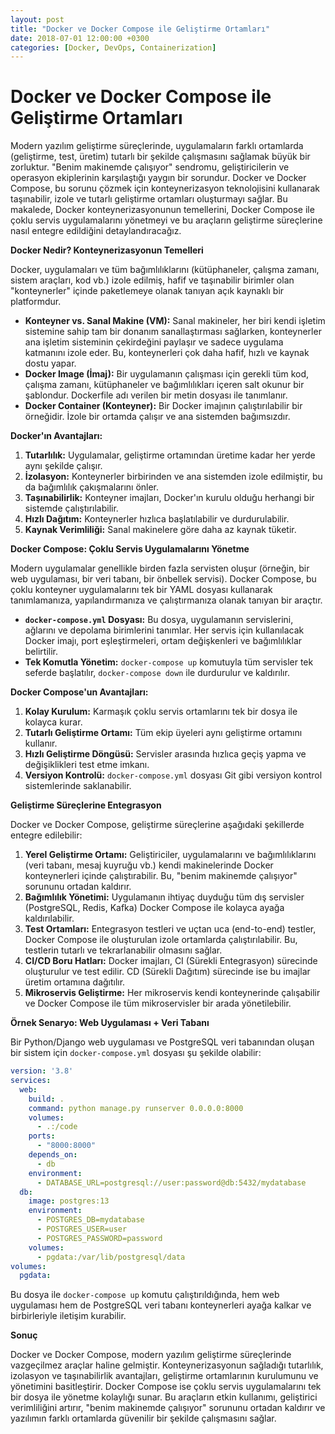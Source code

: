 ```yaml
---
layout: post
title: "Docker ve Docker Compose ile Geliştirme Ortamları"
date: 2018-07-01 12:00:00 +0300
categories: [Docker, DevOps, Containerization]
---
```


# Docker ve Docker Compose ile Geliştirme Ortamları

Modern yazılım geliştirme süreçlerinde, uygulamaların farklı ortamlarda (geliştirme, test, üretim) tutarlı bir şekilde çalışmasını sağlamak büyük bir zorluktur. "Benim makinemde çalışıyor" sendromu, geliştiricilerin ve operasyon ekiplerinin karşılaştığı yaygın bir sorundur. Docker ve Docker Compose, bu sorunu çözmek için konteynerizasyon teknolojisini kullanarak taşınabilir, izole ve tutarlı geliştirme ortamları oluşturmayı sağlar. Bu makalede, Docker konteynerizasyonunun temellerini, Docker Compose ile çoklu servis uygulamalarını yönetmeyi ve bu araçların geliştirme süreçlerine nasıl entegre edildiğini detaylandıracağız.

**Docker Nedir? Konteynerizasyonun Temelleri**

Docker, uygulamaları ve tüm bağımlılıklarını (kütüphaneler, çalışma zamanı, sistem araçları, kod vb.) izole edilmiş, hafif ve taşınabilir birimler olan "konteynerler" içinde paketlemeye olanak tanıyan açık kaynaklı bir platformdur.

*   **Konteyner vs. Sanal Makine (VM):** Sanal makineler, her biri kendi işletim sistemine sahip tam bir donanım sanallaştırması sağlarken, konteynerler ana işletim sisteminin çekirdeğini paylaşır ve sadece uygulama katmanını izole eder. Bu, konteynerleri çok daha hafif, hızlı ve kaynak dostu yapar.
*   **Docker Image (İmaj):** Bir uygulamanın çalışması için gerekli tüm kod, çalışma zamanı, kütüphaneler ve bağımlılıkları içeren salt okunur bir şablondur. Dockerfile adı verilen bir metin dosyası ile tanımlanır.
*   **Docker Container (Konteyner):** Bir Docker imajının çalıştırılabilir bir örneğidir. İzole bir ortamda çalışır ve ana sistemden bağımsızdır.

**Docker'ın Avantajları:**

1.  **Tutarlılık:** Uygulamalar, geliştirme ortamından üretime kadar her yerde aynı şekilde çalışır.
2.  **İzolasyon:** Konteynerler birbirinden ve ana sistemden izole edilmiştir, bu da bağımlılık çakışmalarını önler.
3.  **Taşınabilirlik:** Konteyner imajları, Docker'ın kurulu olduğu herhangi bir sistemde çalıştırılabilir.
4.  **Hızlı Dağıtım:** Konteynerler hızlıca başlatılabilir ve durdurulabilir.
5.  **Kaynak Verimliliği:** Sanal makinelere göre daha az kaynak tüketir.

**Docker Compose: Çoklu Servis Uygulamalarını Yönetme**

Modern uygulamalar genellikle birden fazla servisten oluşur (örneğin, bir web uygulaması, bir veri tabanı, bir önbellek servisi). Docker Compose, bu çoklu konteyner uygulamalarını tek bir YAML dosyası kullanarak tanımlamanıza, yapılandırmanıza ve çalıştırmanıza olanak tanıyan bir araçtır.

*   **`docker-compose.yml` Dosyası:** Bu dosya, uygulamanın servislerini, ağlarını ve depolama birimlerini tanımlar. Her servis için kullanılacak Docker imajı, port eşleştirmeleri, ortam değişkenleri ve bağımlılıklar belirtilir.
*   **Tek Komutla Yönetim:** `docker-compose up` komutuyla tüm servisler tek seferde başlatılır, `docker-compose down` ile durdurulur ve kaldırılır.

**Docker Compose'un Avantajları:**

1.  **Kolay Kurulum:** Karmaşık çoklu servis ortamlarını tek bir dosya ile kolayca kurar.
2.  **Tutarlı Geliştirme Ortamı:** Tüm ekip üyeleri aynı geliştirme ortamını kullanır.
3.  **Hızlı Geliştirme Döngüsü:** Servisler arasında hızlıca geçiş yapma ve değişiklikleri test etme imkanı.
4.  **Versiyon Kontrolü:** `docker-compose.yml` dosyası Git gibi versiyon kontrol sistemlerinde saklanabilir.

**Geliştirme Süreçlerine Entegrasyon**

Docker ve Docker Compose, geliştirme süreçlerine aşağıdaki şekillerde entegre edilebilir:

1.  **Yerel Geliştirme Ortamı:** Geliştiriciler, uygulamalarını ve bağımlılıklarını (veri tabanı, mesaj kuyruğu vb.) kendi makinelerinde Docker konteynerleri içinde çalıştırabilir. Bu, "benim makinemde çalışıyor" sorununu ortadan kaldırır.
2.  **Bağımlılık Yönetimi:** Uygulamanın ihtiyaç duyduğu tüm dış servisler (PostgreSQL, Redis, Kafka) Docker Compose ile kolayca ayağa kaldırılabilir.
3.  **Test Ortamları:** Entegrasyon testleri ve uçtan uca (end-to-end) testler, Docker Compose ile oluşturulan izole ortamlarda çalıştırılabilir. Bu, testlerin tutarlı ve tekrarlanabilir olmasını sağlar.
4.  **CI/CD Boru Hatları:** Docker imajları, CI (Sürekli Entegrasyon) sürecinde oluşturulur ve test edilir. CD (Sürekli Dağıtım) sürecinde ise bu imajlar üretim ortamına dağıtılır.
5.  **Mikroservis Geliştirme:** Her mikroservis kendi konteynerinde çalışabilir ve Docker Compose ile tüm mikroservisler bir arada yönetilebilir.

**Örnek Senaryo: Web Uygulaması + Veri Tabanı**

Bir Python/Django web uygulaması ve PostgreSQL veri tabanından oluşan bir sistem için `docker-compose.yml` dosyası şu şekilde olabilir:

```yaml
version: '3.8'
services:
  web:
    build: .
    command: python manage.py runserver 0.0.0.0:8000
    volumes:
      - .:/code
    ports:
      - "8000:8000"
    depends_on:
      - db
    environment:
      - DATABASE_URL=postgresql://user:password@db:5432/mydatabase
  db:
    image: postgres:13
    environment:
      - POSTGRES_DB=mydatabase
      - POSTGRES_USER=user
      - POSTGRES_PASSWORD=password
    volumes:
      - pgdata:/var/lib/postgresql/data
volumes:
  pgdata:
```

Bu dosya ile `docker-compose up` komutu çalıştırıldığında, hem web uygulaması hem de PostgreSQL veri tabanı konteynerleri ayağa kalkar ve birbirleriyle iletişim kurabilir.

**Sonuç**

Docker ve Docker Compose, modern yazılım geliştirme süreçlerinde vazgeçilmez araçlar haline gelmiştir. Konteynerizasyonun sağladığı tutarlılık, izolasyon ve taşınabilirlik avantajları, geliştirme ortamlarının kurulumunu ve yönetimini basitleştirir. Docker Compose ise çoklu servis uygulamalarını tek bir dosya ile yönetme kolaylığı sunar. Bu araçların etkin kullanımı, geliştirici verimliliğini artırır, "benim makinemde çalışıyor" sorununu ortadan kaldırır ve yazılımın farklı ortamlarda güvenilir bir şekilde çalışmasını sağlar.